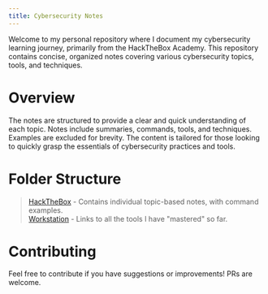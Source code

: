 ```yaml
---
title: Cybersecurity Notes
---
```


Welcome to my personal repository where I document my cybersecurity learning journey, primarily from the HackTheBox Academy. This repository contains concise, organized notes covering various cybersecurity topics, tools, and techniques.

# Overview
The notes are structured to provide a clear and quick understanding of each topic.
Notes include summaries, commands, tools, and techniques. Examples are excluded for brevity.
The content is tailored for those looking to quickly grasp the essentials of cybersecurity practices and tools.

# Folder Structure
> [HackTheBox](HackTheBox/index) - Contains individual topic-based notes, with command examples.  
> [Workstation](Workstation/index) - Links to all the tools I have "mastered" so far. 

# Contributing
Feel free to contribute if you have suggestions or improvements! PRs are welcome.